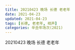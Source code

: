 ```yaml
---
title: 20210423 晚场 长德 老老年
date: 2021-04-23
updated: 2021-04-23
tags: [长德, 老老年, 相声] 
categories: 辛丑年场次(2021)
---
```

20210423 晚场 长德 老老年


